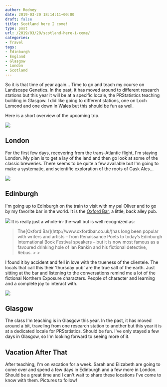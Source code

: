 ```yaml
---
author: Rodney
date: 2019-03-20 18:14:11+00:00
draft: false
title: Scotland here I come!
type: post
url: /2019/03/20/scotland-here-i-come/
categories:
- Travel
tags:
- Edinburgh
- England
- Glasgow
- London
- Scotland
---
```

So it is that time of year again... Time to go and teach my course on Landscape Genetics.  In the past, it has moved around to different research stations but this year it will be at a specific locale, the PRStatistics teaching building in Glasgow.  I did like going to different stations, one on Loch Lomond and one down in Wales but this should be fun as well.  

Here is a short overview of the upcoming trip.

![](/img/2019/03/london-breweries.png)
## London 

For the first few days, recovering from the trans-Atlantic flight, I'm staying London.  My plan is to get a lay of the land and then go look at some of the classic breweries.  There seems to be quite a few available but I'm going to make a systematic, and scientific exploration of the roots of Cask Ales...  

![](/img/2019/03/edinburgh-1024x575.png)
## Edinburgh

I'm going up to Edinburgh on the train to visit with my pal Oliver and to go by my favorite bar in the world.  It is the [Oxford Bar](http://oxfordbar.co.uk), a little, back alley pub.  

![](/img/2019/03/Screen-Shot-2019-03-20-at-2.06.18-PM-1024x640.png)
It is really just a whole-in-the-wall but is well recognized as:

<blockquote>The[Oxford Bar](http://www.oxfordbar.co.uk/)has long been popular with writers and artists – from Renaissance Poets to today’s Edinburgh International Book Festival speakers – but it is now most famous as a favoured drinking hole of Ian Rankin and his fictional detective, Rebus.
> 
> </blockquote>

I found it by accident and fell in love with the trueness of the clientele.  The locals that call this their 'thursday pub' are the true salt of the earth.  Just sitting at the bar and listening to the conversations remind me a lot of the fictional Northern Exposure characters.  People of character and learning and a complete joy to interact with.

![](/img/2019/03/Screen-Shot-2019-03-20-at-2.02.53-PM-1024x645.png)
## Glasgow

The class I'm teaching is in Glasgow this year.  In the past, it has moved around a bit, traveling from one research station to another but this year it is at a dedicated locale for PRStatistics.  Should be fun.  I've only stayed a few days in Glasgow, so I'm looking forward to seeing more of it.

## Vacation After That

After teaching, I'm on vacation for a week.  Sarah and Elizabeth are going to come over and spend a few days in Edinburgh and a few more in London.  Should be a great time and I can't wait to share these locations I've come to know with them.  Pictures to follow!

